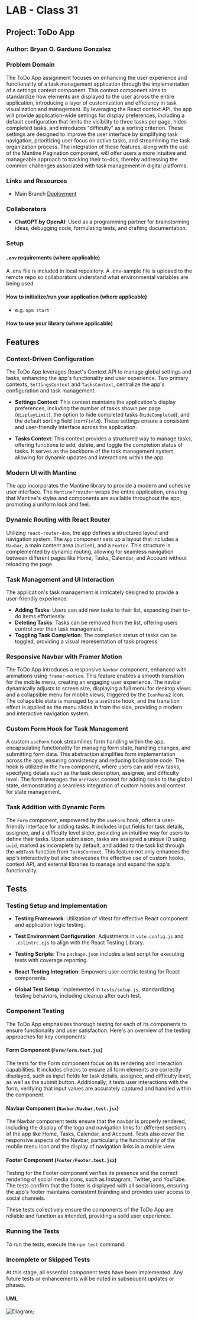 # LAB - Class 31

## Project: ToDo App

### Author: Bryan O. Garduno Gonzalez

### Problem Domain

The ToDo App assignment focuses on enhancing the user experience and functionality of a task management application through the implementation of a settings context component. This context component aims to standardize how elements are displayed to the user across the entire application, introducing a layer of customization and efficiency in task visualization and management. By leveraging the React context API, the app will provide application-wide settings for display preferences, including a default configuration that limits the visibility to three tasks per page, hides completed tasks, and introduces "difficulty" as a sorting criterion. These settings are designed to improve the user interface by simplifying task navigation, prioritizing user focus on active tasks, and streamlining the task organization process. The integration of these features, along with the use of the Mantine Pagination component, will offer users a more intuitive and manageable approach to tracking their to-dos, thereby addressing the common challenges associated with task management in digital platforms.

### Links and Resources

- Main Branch [Deployment](https://todo-app-brosmar18.vercel.app/)

### Collaborators

- **ChatGPT by OpenAI**: Used as a programming partner for brainstorming ideas, debugging code, formulating tests, and drafting documentation.

### Setup

#### `.env` requirements (where applicable)

A .env file is included in local repository. A .env-sample file is uploaed to the remote repo so collaborators understand what environmental variables are being used.

#### How to initialize/run your application (where applicable)

- e.g. `npm start`

#### How to use your library (where applicable)

## Features

### Context-Driven Configuration

The ToDo App leverages React's Context API to manage global settings and tasks, enhancing the app's functionality and user experience. Two primary contexts, `SettingsContext` and `TasksContext`, centralize the app's configuration and task management.

- **Settings Context**: This context maintains the application's display preferences, including the number of tasks shown per page (`displayLimit`), the option to hide completed tasks (`hideCompleted`), and the default sorting field (`sortField`). These settings ensure a consistent and user-friendly interface across the application.

- **Tasks Context**: This context provides a structured way to manage tasks, offering functions to add, delete, and toggle the completion status of tasks. It serves as the backbone of the task management system, allowing for dynamic updates and interactions within the app.

### Modern UI with Mantine

The app incorporates the Mantine library to provide a modern and cohesive user interface. The `MantineProvider` wraps the entire application, ensuring that Mantine's styles and components are available throughout the app, promoting a uniform look and feel.

### Dynamic Routing with React Router

Utilizing `react-router-dom`, the app defines a structured layout and navigation system. The `App` component sets up a layout that includes a `Navbar`, a main content area (`Outlet`), and a `Footer`. This structure is complemented by dynamic routing, allowing for seamless navigation between different pages like Home, Tasks, Calendar, and Account without reloading the page.

### Task Management and UI Interaction

The application's task management is intricately designed to provide a user-friendly experience:

- **Adding Tasks**: Users can add new tasks to their list, expanding their to-do items effortlessly.
- **Deleting Tasks**: Tasks can be removed from the list, offering users control over their task management.
- **Toggling Task Completion**: The completion status of tasks can be toggled, providing a visual representation of task progress.

### Responsive Navbar with Framer Motion

The ToDo App introduces a responsive `Navbar` component, enhanced with animations using `framer-motion`. This feature enables a smooth transition for the mobile menu, creating an engaging user experience. The navbar dynamically adjusts to screen size, displaying a full menu for desktop views and a collapsible menu for mobile views, triggered by the `IconMenu2` icon. The collapsible state is managed by a `useState` hook, and the transition effect is applied as the menu slides in from the side, providing a modern and interactive navigation system.

### Custom Form Hook for Task Management

A custom `useForm` hook streamlines form handling within the app, encapsulating functionality for managing form state, handling changes, and submitting form data. This abstraction simplifies form implementation across the app, ensuring consistency and reducing boilerplate code. The hook is utilized in the `Form` component, where users can add new tasks, specifying details such as the task description, assignee, and difficulty level. The form leverages the `useTasks` context for adding tasks to the global state, demonstrating a seamless integration of custom hooks and context for state management.

### Task Addition with Dynamic Form

The `Form` component, empowered by the `useForm` hook, offers a user-friendly interface for adding tasks. It includes input fields for task details, assignee, and a difficulty level slider, providing an intuitive way for users to define their tasks. Upon submission, tasks are assigned a unique ID using `uuid`, marked as incomplete by default, and added to the task list through the `addTask` function from `TasksContext`. This feature not only enhances the app's interactivity but also showcases the effective use of custom hooks, context API, and external libraries to manage and expand the app's functionality.



## Tests 

### Testing Setup and Implementation


- **Testing Framework**: Utilization of Vitest for effective React component and application logic testing.

- **Test Environment Configuration**: Adjustments in `vite.config.js` and `.eslintrc.cjs` to align with the React Testing Library.

- **Testing Scripts**: The `package.json` includes a test script for executing tests with coverage reporting.

- **React Testing Integration**: Empowers user-centric testing for React components. 

- **Global Test Setup**: Implemented in `tests/setup.js`, standardizing testing behaviors, including cleanup after each test.

### Component Testing

The ToDo App emphasizes thorough testing for each of its components to ensure functionality and user satisfaction. Here's an overview of the testing approaches for key components:

#### Form Component (`Form/Form.test.jsx`)

The tests for the Form component focus on its rendering and interaction capabilities. It includes checks to ensure all form elements are correctly displayed, such as input fields for task details, assignee, and difficulty level, as well as the submit button. Additionally, it tests user interactions with the form, verifying that input values are accurately captured and handled within the component.

#### Navbar Component (`Navbar/Navbar.test.jsx`)

The Navbar component tests ensure that the navbar is properly rendered, including the display of the logo and navigation links for different sections of the app like Home, Tasks, Calendar, and Account. Tests also cover the responsive aspects of the Navbar, particularly the functionality of the mobile menu icon and the display of navigation links in a mobile view.

#### Footer Component (`Footer/Footer.test.jsx`)

Testing for the Footer component verifies its presence and the correct rendering of social media icons, such as Instagram, Twitter, and YouTube. The tests confirm that the footer is displayed with all social icons, ensuring the app's footer maintains consistent branding and provides user access to social channels.

These tests collectively ensure the components of the ToDo App are reliable and function as intended, providing a solid user experience.


### Running the Tests

To run the tests, execute the `npm test` command.

### Incomplete or Skipped Tests  

At this stage, all essential component tests have been implemented. Any future tests or enhancements will be noted in subsequent updates or phases.

#### UML

![Diagram](./src/assets/UML/toDoDiagram.png);
